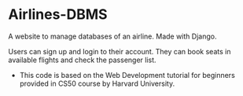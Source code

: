 # Airlines-DBMS

A website to manage databases of an airline. Made with Django.

Users can sign up and login to their account. They can book seats in available flights and check the passenger list.

* This code is based on the Web Development tutorial for beginners provided in CS50 course by Harvard University.
